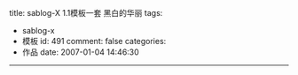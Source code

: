 title: sablog-X 1.1模板一套 黑白的华丽
tags:
  - sablog-x
  - 模板
id: 491
comment: false
categories:
  - 作品
date: 2007-01-04 14:46:30
---

